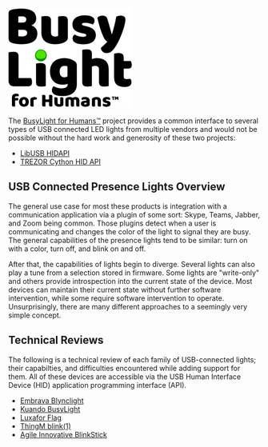 ![BusyLight Project Logo][1]


The [BusyLight for Humans™][0] project provides a common interface to
several types of USB connected LED lights from multiple vendors and
would not be possible without the hard work and generosity of
these two projects:

- [LibUSB HIDAPI][H]
- [TREZOR Cython HID API][T]

## USB Connected Presence Lights Overview

The general use case for most these products is integration with a
communication application via a plugin of some sort: Skype, Teams,
Jabber, and Zoom being common. Those plugins detect when a user is
communicating and changes the color of the light to signal they
are busy. The general capabilities of the presence lights tend to be
similar: turn on with a color, turn off, and blink on and off.

After that, the capabilities of lights begin to diverge. Several
lights can also play a tune from a selection stored in firmware. Some
lights are "write-only" and others provide introspection into the
current state of the device. Most devices can maintain their current
state without further software intervention, while some require
software intervention to operate. Unsurprisingly, there are many
different approaches to a seemingly very simple concept.

## Technical Reviews

The following is a technical review of each family of USB-connected
lights; their capabilties, and difficulties encountered while adding
support for them. All of these devices are accessible via the USB
Human Interface Device (HID) application programming interface
(API). 

- [Embrava Blynclight][2]
- [Kuando BusyLight][3]
- [Luxafor Flag][4]
- [ThingM blink(1)][5]
- [Agile Innovative BlinkStick][6]


[0]: https://github.com/JnyJny/busylight
[1]: https://github.com/JnyJny/busylight/blob/master/docs/assets/BusyLightLogo.png

[H]: https://github.com/libusb/hidapi
[T]: https://github.com/trezor/cython-hidapi

[2]: https://github.com/JnyJny/busylight/blob/master/docs/devices/embrava.md
[3]: https://github.com/JnyJny/busylight/blob/master/docs/devices/kuando.md
[4]: https://github.com/JnyJny/busylight/blob/master/docs/devices/luxafor.md
[5]: https://github.com/JnyJny/busylight/blob/master/docs/devices/thingm.md
[6]: https://github.com/JnyJny/busylight/blob/master/docs/devices/agile_innovative.md


